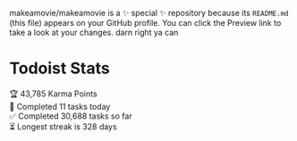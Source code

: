 makeamovie/makeamovie is a ✨ special ✨ repository because its `README.md` (this file) appears on your GitHub profile.
You can click the Preview link to take a look at your changes. darn right ya can

# Todoist Stats

<!-- TODO-IST:START -->
🏆  43,785 Karma Points           
🌸  Completed 11 tasks today           
✅  Completed 30,688 tasks so far           
⏳  Longest streak is 328 days
<!-- TODO-IST:END -->